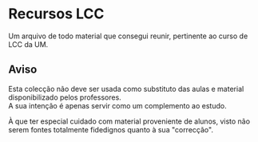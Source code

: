 # Recursos LCC
Um arquivo de todo material que consegui reunir, pertinente ao curso de LCC da UM.
<br>

## Aviso
Esta colecção não deve ser usada como substituto das aulas e material disponibilizado pelos professores.
<br>
A sua intenção é apenas servir como um complemento ao estudo.

À que ter especial cuidado com material proveniente de alunos, visto não serem fontes totalmente fidedignos quanto à sua "correcção".
